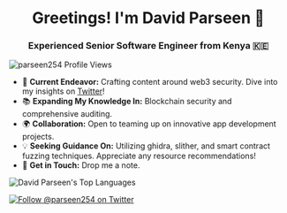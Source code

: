 <h1 align="center">Greetings! I'm David Parseen 🚀</h1>
<h3 align="center">Experienced Senior Software Engineer from Kenya 🇰🇪</h3>

<p align="left"> 
  <img src="https://komarev.com/ghpvc/?username=parseen254&label=Profile%20Views&color=0e75b6&style=flat" alt="parseen254 Profile Views" />
</p>


- 🎯 **Current Endeavor:** Crafting content around web3 security. Dive into my insights on [Twitter](https://twitter.com/parseen254)!
- 📚 **Expanding My Knowledge In:** Blockchain security and comprehensive auditing.
- 🌍 **Collaboration:** Open to teaming up on innovative app development projects.
- 💡 **Seeking Guidance On:** Utilizing ghidra, slither, and smart contract fuzzing techniques. Appreciate any resource recommendations!
- 💌 **Get in Touch:** Drop me a note.

<p align="left">
  <img 
    src="https://github-readme-stats.vercel.app/api/top-langs?username=parseen254&show_icons=true&locale=en&show_icons=true&theme=transparent&langs_count=10&hide=lua,nix,makefile&layout=compact&hide_progress=true"
    alt="David Parseen's Top Languages" />
</p>

<p align="left"> 
  <a href="https://twitter.com/parseen254" target="blank">
    <img src="https://img.shields.io/twitter/follow/parseen254?logo=twitter&style=for-the-badge" alt="Follow @parseen254 on Twitter" />
  </a>
</p>



